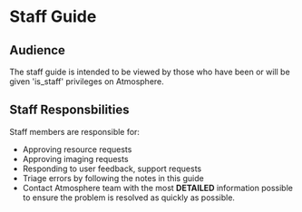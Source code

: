 # Staff Guide

## Audience
<a name="staff_audience"></a>

The staff guide is intended to be viewed by those who have been or will be given 'is_staff' privileges on Atmosphere.

## Staff Responsbilities
<a name="staff_responsibilities"></a>

Staff members are responsible for:

- Approving resource requests
- Approving imaging requests
- Responding to user feedback, support requests
- Triage errors by following the notes in this guide
- Contact Atmosphere team with the most **DETAILED** information possible to ensure the problem is resolved as quickly as possible.
